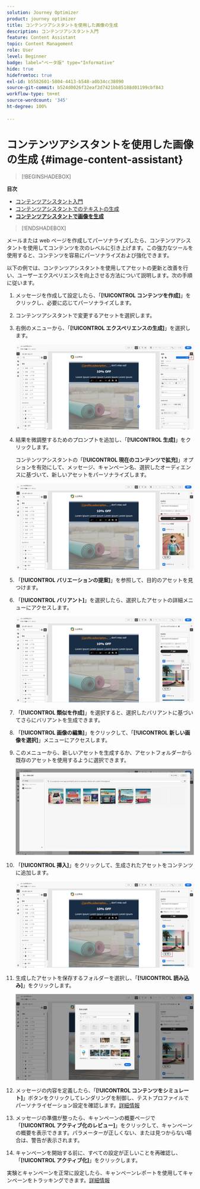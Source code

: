 ```yaml
---
solution: Journey Optimizer
product: journey optimizer
title: コンテンツアシスタントを使用した画像の生成
description: コンテンツアシスタント入門
feature: Content Assistant
topic: Content Management
role: User
level: Beginner
badge: label="ベータ版" type="Informative"
hide: true
hidefromtoc: true
exl-id: b5582601-5804-4413-b548-a0b34cc38090
source-git-commit: b524d0026f32eaf2d7421bb85188d01199cbf843
workflow-type: tm+mt
source-wordcount: '345'
ht-degree: 100%

---
```


# コンテンツアシスタントを使用した画像の生成 {#image-content-assistant}

>[!BEGINSHADEBOX]

**目次**

* [コンテンツアシスタント入門](gs-generative.md)
* [コンテンツアシスタントでのテキストの生成](generative-content.md)
* **[コンテンツアシスタントで画像を生成](generative-image.md)**

>[!ENDSHADEBOX]

メールまたは web ページを作成してパーソナライズしたら、コンテンツアシスタントを使用してコンテンツを次のレベルに引き上げます。この強力なツールを使用すると、コンテンツを容易にパーソナライズおよび強化できます。

以下の例では、コンテンツアシスタントを使用してアセットの更新と改善を行い、ユーザーエクスペリエンスを向上させる方法について説明します。次の手順に従います。

1. メッセージを作成して設定したら、「**[!UICONTROL コンテンツを作成]**」をクリックし、必要に応じてパーソナライズします。

1. コンテンツアシスタントで変更するアセットを選択します。

1. 右側のメニューから、「**[!UICONTROL エクスペリエンスの生成]**」を選択します。

   ![](assets/gen-ai-image-1.png)

1. 結果を微調整するためのプロンプトを追加し、「**[!UICONTROL 生成]**」をクリックします。

   コンテンツアシスタントの「**[!UICONTROL 現在のコンテンツで拡充]**」オプションを有効にして、メッセージ、キャンペーン名、選択したオーディエンスに基づいて、新しいアセットをパーソナライズします。

   ![](assets/gen-ai-image-2.png)

1. 「**[!UICONTROL バリエーションの提案]**」を参照して、目的のアセットを見つけます。

1. 「**[!UICONTROL バリアント]**」を選択したら、選択したアセットの詳細メニューにアクセスします。

   ![](assets/gen-ai-image-3.png)

1. 「**[!UICONTROL 類似を作成]**」を選択すると、選択したバリアントに基づいてさらにバリアントを生成できます。

1. 「**[!UICONTROL 画像の編集]**」をクリックして、「**[!UICONTROL 新しい画像を選択]**」メニューにアクセスします。

1. このメニューから、新しいアセットを生成するか、アセットフォルダーから既存のアセットを使用するように選択できます。

   ![](assets/gen-ai-image-4.png)

1. 「**[!UICONTROL 挿入]**」をクリックして、生成されたアセットをコンテンツに追加します。

   ![](assets/gen-ai-image-5.png)

1. 生成したアセットを保存するフォルダーを選択し、「**[!UICONTROL 読み込み]**」をクリックします。

   ![](assets/gen-ai-image-6.png)

1. メッセージの内容を定義したら、「**[!UICONTROL コンテンツをシミュレート]**」ボタンをクリックしてレンダリングを制御し、テストプロファイルでパーソナライゼーション設定を確認します。[詳細情報](../email/preview.md)

1. メッセージの準備が整ったら、キャンペーンの概要ページで「**[!UICONTROL アクティブ化のレビュー]**」をクリックして、キャンペーンの概要を表示できます。パラメーターが正しくない、または見つからない場合は、警告が表示されます。

1. キャンペーンを開始する前に、すべての設定が正しいことを再確認し、「**[!UICONTROL アクティブ化]**」をクリックします。

実験とキャンペーンを正常に設定したら、キャンペーンレポートを使用してキャンペーンをトラッキングできます。[詳細情報](../reports/campaign-global-report.md#experimentation-report)
